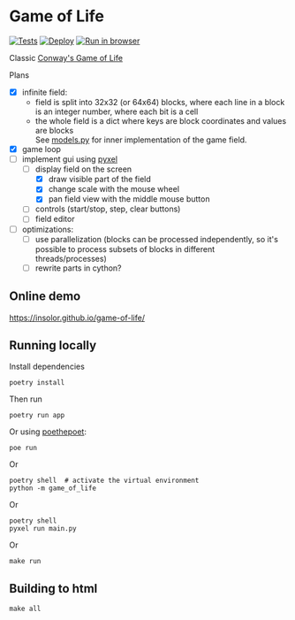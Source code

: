# Game of Life

[![Tests](https://github.com/insolor/game-of-life/actions/workflows/pytest.yml/badge.svg)](https://github.com/insolor/game-of-life/actions/workflows/pytest.yml)
[![Deploy](https://github.com/insolor/game-of-life/actions/workflows/deploy.yml/badge.svg)](https://github.com/insolor/game-of-life/actions/workflows/deploy.yml)
[![Run in browser](https://img.shields.io/badge/Demo-run-blue)](https://insolor.github.io/game-of-life/)

Classic [Conway's Game of Life](https://en.wikipedia.org/wiki/Conway%27s_Game_of_Life)

Plans

- [x] infinite field:
  - field is split into 32x32 (or 64x64) blocks, where each line in a block is an integer number, where each bit is a cell
  - the whole field is a dict where keys are block coordinates and values are blocks  
    See [models.py](game_of_life/models.py) for inner implementation of the game field.
- [x] game loop
- [ ] implement gui using [pyxel](https://github.com/kitao/pyxel)
  - [ ] display field on the screen
    - [x] draw visible part of the field
    - [x] change scale with the mouse wheel
    - [x] pan field view with the middle mouse button
  - [ ] controls (start/stop, step, clear buttons)
  - [ ] field editor
- [ ] optimizations:
  - [ ] use parallelization (blocks can be processed independently, so it's possible to process subsets of blocks in different threads/processes)
  - [ ] rewrite parts in cython?

## Online demo

<https://insolor.github.io/game-of-life/>

## Running locally

Install dependencies

```shell
poetry install
```

Then run

```shell
poetry run app
```

Or using [poethepoet](https://github.com/nat-n/poethepoet):

```shell
poe run
```

Or

```shell
poetry shell  # activate the virtual environment
python -m game_of_life
```

Or

```shell
poetry shell
pyxel run main.py
```

Or

```shell
make run
```

## Building to html

```shell
make all
```
